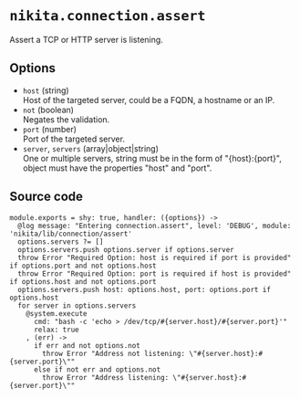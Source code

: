 
# `nikita.connection.assert`

Assert a TCP or HTTP server is listening. 

## Options

* `host` (string)  
  Host of the targeted server, could be a FQDN, a hostname or an IP.
* `not` (boolean)   
  Negates the validation.   
* `port` (number)  
  Port of the targeted server.
* `server`, `servers` (array|object|string)  
  One or multiple servers, string must be in the form of "{host}:{port}",
  object must have the properties "host" and "port".

## Source code

    module.exports = shy: true, handler: ({options}) ->
      @log message: "Entering connection.assert", level: 'DEBUG', module: 'nikita/lib/connection/assert'
      options.servers ?= []
      options.servers.push options.server if options.server
      throw Error "Required Option: host is required if port is provided" if options.port and not options.host
      throw Error "Required Option: port is required if host is provided" if options.host and not options.port
      options.servers.push host: options.host, port: options.port if options.host
      for server in options.servers
        @system.execute
          cmd: "bash -c 'echo > /dev/tcp/#{server.host}/#{server.port}'"
          relax: true
        , (err) ->
          if err and not options.not
            throw Error "Address not listening: \"#{server.host}:#{server.port}\""
          else if not err and options.not
            throw Error "Address listening: \"#{server.host}:#{server.port}\""
